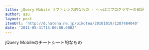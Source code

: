 ```yaml
---
title: jQuery Mobile リファレンス的なもの - へっぽこプログラマーの日記
author: azu
layout: post
itemUrl: 'http://d.hatena.ne.jp/pikotea/20101019/1287484040'
date: '2011-05-31T15:00:00.000Z'
---
```

jQuery Mobileのチートシート的なもの

